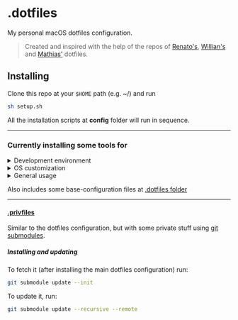# .dotfiles
My personal macOS dotfiles configuration.

> Created and inspired with the help of the repos of [Renato's](https://github.com/renatoagds/dotfiles), [Willian's](https://github.com/willianjusten/dotfiles) and [Mathias'](https://github.com/mathiasbynens/dotfiles) dotfiles.

## Installing
Clone this repo at your `$HOME` path (e.g. ~/) and run
```sh
sh setup.sh
```

All the installation scripts at **config** folder will run in sequence.

----------------

### Currently installing some tools for
<details>
<summary>Development environment</summary>

- [homebrew](https://brew.sh/) and [cask](https://formulae.brew.sh/cask/)
- [nvm](https://github.com/creationix/nvm)
- [composer](https://getcomposer.org/)
- [thefuck](https://github.com/nvbn/thefuck)
- [fx](https://github.com/antonmedv/fx)
- [gotop](https://github.com/cjbassi/gotop)
- [tree](http://mama.indstate.edu/users/ice/tree/)
- [hub](https://hub.github.com/)
- [docker](https://www.docker.com/)
- [cmatrix](https://github.com/abishekvashok/cmatrix)
- [pip](https://pypi.org/project/pip/)
- [doge](https://pypi.org/project/doge/)
- [iterm2](https://www.iterm2.com/)
- [zsh](https://www.zsh.org/) and [oh-my-zsh](https://ohmyz.sh/)
- [zsh-autosuggestions](https://github.com/zsh-users/zsh-autosuggestions)
- [visual-studio-code](https://code.visualstudio.com/)
- [git](https://git-scm.com/)
- [gitkraken](https://www.gitkraken.com/)
- [postman](https://www.getpostman.com/)
- [insomnia](https://insomnia.rest/)
- [z](https://github.com/rupa/z)
- [tslide](https://github.com/tslide/tslide)
- [HTTPie](https://httpie.org)
- [MySQL Workbench](https://www.mysql.com/products/workbench/)
- [Sequel Pro](https://www.sequelpro.com)
- [CyberDuck](https://cyberduck.io/)
- [ImageMagick](https://imagemagick.org/)
- [NGrok](https://ngrok.com/)
- [FiraCode](https://github.com/tonsky/FiraCode)
- [neofetch](https://github.com/dylanaraps/neofetch)
- [pyenv](https://github.com/pyenv/pyenv)
</details>

<details>
<summary>OS customization</summary>

- [mas](https://github.com/mas-cli/mas)
- [irvue](https://irvue.tumblr.com) for Unsplash wallpapers
</details>

<details>
<summary>General usage</summary>

- [google-chrome](https://www.google.com/chrome/)
- [firefox](https://www.mozilla.org/firefox/)
- [coconutbattery](http://macappstore.org/coconutbattery/)
- [1password](https://1password.com/pt/)
- [Android File Transfer](https://www.android.com/filetransfer/)
- [Geek Bench](https://www.geekbench.com/)
- [Notion](https://www.notion.so/)

  <details>
  <summary>Comunication</summary>

  - [slack](https://slack.com/)
  - [skype](https://www.skype.com/)
  - [discord](https://discordapp.com/)
  - [zoom](https://www.zoom.us/)
  </details>

  <details>
  <summary>Streaming and fun</summary>

  - [spotify](https://www.spotify.com/)
  - [stremio](https://www.stremio.com/)
  - [lightroom](https://lightroom.adobe.com/)
  - [kindle](https://www.amazon.com/kindle-dbs/fd/kcp)
  </details>

    <details>
    <summary>Peripherals and drivers</summary>

    - [obinskit](http://en.obins.net/obinskit)
    - [displaylink](https://www.displaylink.com/)
    - [logitech-camera-settings](https://support.logi.com/hc/en-us/articles/360024692954--Downloads-HD-Webcam-C270)
    </details>
</details>

Also includes some base-configuration files at [.dotfiles folder](.dotfiles)

----------------

#### [.privfiles](https://github.com/gabrieluizramos/privfiles)
Similar to the dotfiles configuration, but with some private stuff using [git submodules](https://git-scm.com/book/en/v2/Git-Tools-Submodules).

##### Installing and updating
To fetch it (after installing the main dotfiles configuration) run:

```sh
git submodule update --init
```

To update it, run:

```sh
git submodule update --recursive --remote
```
